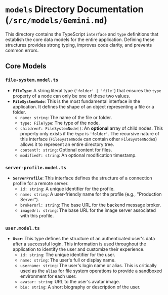 # `models` Directory Documentation (`/src/models/Gemini.md`)

This directory contains the TypeScript `interface` and `type` definitions that establish the core data models for the entire application. Defining these structures provides strong typing, improves code clarity, and prevents common errors.

## Core Models

### `file-system.model.ts`

-   **`FileType`**: A string literal type (`'folder' | 'file'`) that ensures the `type` property of a node can only be one of these two values.
-   **`FileSystemNode`**: This is the most fundamental interface in the application. It defines the shape of an object representing a file or a folder.
    -   `name: string`: The name of the file or folder.
    -   `type: FileType`: The type of the node.
    -   `children?: FileSystemNode[]`: An **optional** array of child nodes. This property only exists if the `type` is `'folder'`. The recursive nature of this interface (`FileSystemNode` can contain other `FileSystemNode`s) allows it to represent an entire directory tree.
    -   `content?: string`: Optional content for files.
    -   `modified?: string`: An optional modification timestamp.

### `server-profile.model.ts`

-   **`ServerProfile`**: This interface defines the structure of a connection profile for a remote server.
    -   `id: string`: A unique identifier for the profile.
    -   `name: string`: A user-friendly name for the profile (e.g., "Production Server").
    -   `brokerUrl: string`: The base URL for the backend message broker.
    -   `imageUrl: string`: The base URL for the image server associated with this profile.

### `user.model.ts`

-   **`User`**: This type defines the structure of an authenticated user's data after a successful login. This information is used throughout the application to identify the user and customize their experience.
    -   `id: string`: The unique identifier for the user.
    -   `name: string`: The user's full or display name.
    -   `username: string`: The user's login name or alias. This is critically used as the `alias` for file system operations to provide a sandboxed environment for each user.
    -   `avatar: string`: URL to the user's avatar image.
    -   `bio: string`: A short biography or description of the user.